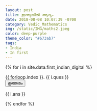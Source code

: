 ```yaml
---
layout: post
title: ഇന്ത്യയിൽ ആദ്യം
date: 2018-08-08 10:07:39 -0700
category: Vedic_Mathematics
img: /static/IMG/maths2.jpeg
color: deep-purple
theme_color: "#673ab7"
tags: 
- India
- In first
---
```


{% for i in site.data.first_indian_digital %}
<div class="w3-panel w3-pale-blue w3-leftbar w3-border-blue">
{{ forloop.index }}. {{ i.ques }}
</div>
<button onclick="myFunc('Demo{{ forloop.index }}')" class="w3-button w3-block w3-left-align w3-green">
ഉത്തരം
</button>
<div id="Demo{{ forloop.index }}" class="w3-hide w3-center">
  <p>{{ i.ans }}</p>
</div>
{% endfor %}
